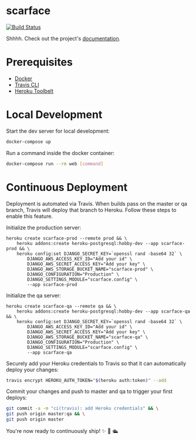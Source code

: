 # scarface

[![Build Status](https://travis-ci.org/Angry-J/scarface.svg?branch=master)](https://travis-ci.org/cabalist/scarface)

Shhhh. Check out the project's [documentation](http://cabalist.github.io/scarface/).

# Prerequisites

- [Docker](https://docs.docker.com/docker-for-mac/install/)  
- [Travis CLI](http://blog.travis-ci.com/2013-01-14-new-client/)
- [Heroku Toolbelt](https://toolbelt.heroku.com/)

# Local Development

Start the dev server for local development:
```bash
docker-compose up
```

Run a command inside the docker container:

```bash
docker-compose run --rm web [command]
```

# Continuous Deployment

Deployment is automated via Travis. When builds pass on the master or qa branch, Travis will deploy that branch to Heroku. Follow these steps to enable this feature.

Initialize the production server:

```
heroku create scarface-prod --remote prod && \
    heroku addons:create heroku-postgresql:hobby-dev --app scarface-prod && \
    heroku config:set DJANGO_SECRET_KEY=`openssl rand -base64 32` \
        DJANGO_AWS_ACCESS_KEY_ID="Add your id" \
        DJANGO_AWS_SECRET_ACCESS_KEY="Add your key" \
        DJANGO_AWS_STORAGE_BUCKET_NAME="scarface-prod" \
        DJANGO_CONFIGURATION="Production" \
        DJANGO_SETTINGS_MODULE="scarface.config" \
        --app scarface-prod
```

Initialize the qa server:

```
heroku create scarface-qa --remote qa && \
    heroku addons:create heroku-postgresql:hobby-dev --app scarface-qa && \
    heroku config:set DJANGO_SECRET_KEY=`openssl rand -base64 32` \
        DJANGO_AWS_ACCESS_KEY_ID="Add your id" \
        DJANGO_AWS_SECRET_ACCESS_KEY="Add your key" \
        DJANGO_AWS_STORAGE_BUCKET_NAME="scarface-qa" \
        DJANGO_CONFIGURATION="Production" \
        DJANGO_SETTINGS_MODULE="scarface.config" \
        --app scarface-qa
```

Securely add your Heroku credentials to Travis so that it can automatically deploy your changes:

```bash
travis encrypt HEROKU_AUTH_TOKEN="$(heroku auth:token)" --add
```

Commit your changes and push to master and qa to trigger your first deploys:

```bash
git commit -a -m "ci(travis): add Heroku credentials" && \
git push origin master:qa && \
git push origin master
```

You're now ready to continuously ship! ✨ 💅 🛳
